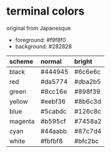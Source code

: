 # terminal colors

original from Japanesque

+ foreground: #f9f8f0
+ background: #282828

| scheme  | normal  | bright  |
|:--------|:--------|:--------|
| black   | #444945 | #6c6e6c |
| red     | #da5774 | #dba2b5 |
| green   | #8cc16e | #898f39 |
| yellow  | #eebf36 | #8b6c3d |
| blue    | #5cabdc | #126c8c |
| magenta | #b595cf | #7458a2 |
| cyan    | #44aabb | #87c7d4 |
| white   | #fbfbf8 | #bfc2bc |
